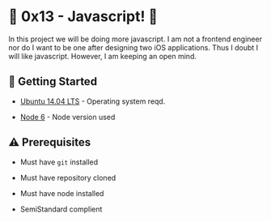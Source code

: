 # :shell: 0x13 - Javascript! :shell:

In this project we will be doing more javascript. I am not a frontend engineer nor do I want to be one after designing two iOS applications. Thus I doubt I will like javascript. However, I am keeping an open mind.

## :running: Getting Started

* [Ubuntu 14.04 LTS](http://releases.ubuntu.com/14.04/) - Operating system reqd.

* [Node 6](https://deb.nodesource.com/setup_6.x) - Node version used


## :warning: Prerequisites

* Must have `git` installed


* Must have repository cloned

* Must have node installed

* SemiStandard complient
